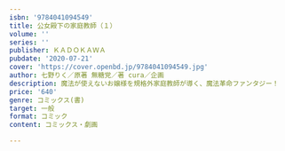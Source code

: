 ```yaml
---
isbn: '9784041094549'
title: 公女殿下の家庭教師（１）
volume: ''
series: ''
publisher: ＫＡＤＯＫＡＷＡ
pubdate: '2020-07-21'
cover: 'https://cover.openbd.jp/9784041094549.jpg'
author: 七野りく／原著 無糖党／著 cura／企画
description: 魔法が使えないお嬢様を規格外家庭教師が導く、魔法革命ファンタジー！
price: '640'
genre: コミックス(書)
target: 一般
format: コミック
content: コミックス・劇画

---
```

